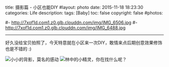 title: 摄影篇 - 小区也能DIY
#layout: photo
date: 2015-11-18 18:23:30
categories: Life
description:
tags: [Baby]
toc: false
copyright: false
#photos:

#- http://7xof1d.com1.z0.glb.clouddn.com/img/IMG_6506.jpg
#- http://7xof1d.com1.z0.glb.clouddn.com/img/IMG_6488.jpg

---

好久没给宝贝拍照了，今天特意就在小区来一次DIY，敢情来点后期创意效果修饰也是不错的 :)

![小小的背影，莫名的感动](http://7xof1d.com1.z0.glb.clouddn.com/img/IMG_6506.jpg)
![林中的小精灵，你在找什么呢？](http://7xof1d.com1.z0.glb.clouddn.com/img/IMG_6488.jpg)
